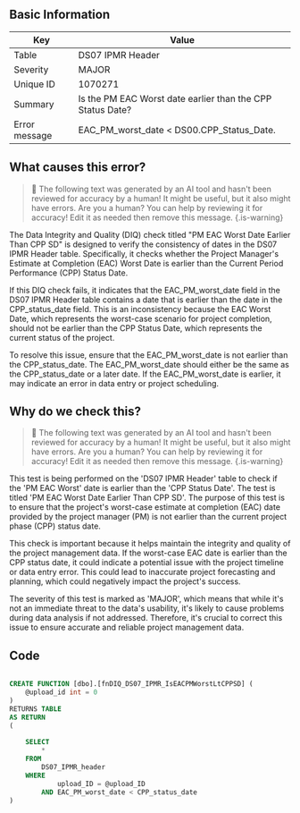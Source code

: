 ## Basic Information
| Key         | Value          |
|-------------|----------------|
| Table       | DS07 IPMR Header |
| Severity    | MAJOR |
| Unique ID   | 1070271   |
| Summary     | Is the PM EAC Worst date earlier than the CPP Status Date? |
| Error message | EAC_PM_worst_date < DS00.CPP_Status_Date. |

## What causes this error?

> :robot: The following text was generated by an AI tool and hasn't been reviewed for accuracy by a human! It might be useful, but it also might have errors. Are you a human? You can help by reviewing it for accuracy! Edit it as needed then remove this message.
{.is-warning}

The Data Integrity and Quality (DIQ) check titled "PM EAC Worst Date Earlier Than CPP SD" is designed to verify the consistency of dates in the DS07 IPMR Header table. Specifically, it checks whether the Project Manager's Estimate at Completion (EAC) Worst Date is earlier than the Current Period Performance (CPP) Status Date.

If this DIQ check fails, it indicates that the EAC_PM_worst_date field in the DS07 IPMR Header table contains a date that is earlier than the date in the CPP_status_date field. This is an inconsistency because the EAC Worst Date, which represents the worst-case scenario for project completion, should not be earlier than the CPP Status Date, which represents the current status of the project.

To resolve this issue, ensure that the EAC_PM_worst_date is not earlier than the CPP_status_date. The EAC_PM_worst_date should either be the same as the CPP_status_date or a later date. If the EAC_PM_worst_date is earlier, it may indicate an error in data entry or project scheduling.
## Why do we check this?

> :robot: The following text was generated by an AI tool and hasn't been reviewed for accuracy by a human! It might be useful, but it also might have errors. Are you a human? You can help by reviewing it for accuracy! Edit it as needed then remove this message.
{.is-warning}

This test is being performed on the 'DS07 IPMR Header' table to check if the 'PM EAC Worst' date is earlier than the 'CPP Status Date'. The test is titled 'PM EAC Worst Date Earlier Than CPP SD'. The purpose of this test is to ensure that the project's worst-case estimate at completion (EAC) date provided by the project manager (PM) is not earlier than the current project phase (CPP) status date. 

This check is important because it helps maintain the integrity and quality of the project management data. If the worst-case EAC date is earlier than the CPP status date, it could indicate a potential issue with the project timeline or data entry error. This could lead to inaccurate project forecasting and planning, which could negatively impact the project's success.

The severity of this test is marked as 'MAJOR', which means that while it's not an immediate threat to the data's usability, it's likely to cause problems during data analysis if not addressed. Therefore, it's crucial to correct this issue to ensure accurate and reliable project management data.
## Code

```sql

CREATE FUNCTION [dbo].[fnDIQ_DS07_IPMR_IsEACPMWorstLtCPPSD] (
	@upload_id int = 0
)
RETURNS TABLE
AS RETURN
(
	
	SELECT 
		*
	FROM
		DS07_IPMR_header
	WHERE
			upload_ID = @upload_ID
		AND EAC_PM_worst_date < CPP_status_date
)
```
